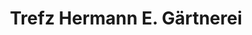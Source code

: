 ---
title: "Trefz Hermann E. Gärtnerei"
url: /backnang/trefz-hermann-e-gaertnerei/
shop: Garten-Center
---